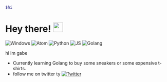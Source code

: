 ```bash
$hi
```

# Hey there! <img src="https://raw.githubusercontent.com/MartinHeinz/MartinHeinz/master/wave.gif" width="30px">

![Windows](https://img.shields.io/badge/OS-Windows-informational?style=flat&logo=windows&logoColor=white&color=2bbc8a)
![Atom](https://img.shields.io/badge/Editor-Atom-informational?style=flat&logo=atom&logoColor=white&color=2bbc8a)
![Python](https://img.shields.io/badge/Code-Python-informational?style=flat&logo=python&logoColor=white&color=2bbc8a)
![JS](https://img.shields.io/badge/Code-JavaScript-informational?style=flat&logo=javascript&logoColor=white&color=2bbc8a)
![Golang](https://img.shields.io/badge/Code-Golang-informational?style=flat&logo=go&logoColor=white&color=2bbc8a)

hi im gabe


- Currently learning Golang to buy some sneakers or some expensive t-shirts.
- follow me on twitter ty [![Twitter][1.2]][1] 

<!-- Twitter info stuff -->
[1.2]: http://i.imgur.com/wWzX9uB.png
[1]: https://twitter.com/damngv
